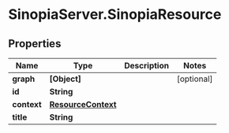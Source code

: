 # SinopiaServer.SinopiaResource

## Properties
Name | Type | Description | Notes
------------ | ------------- | ------------- | -------------
**graph** | **[Object]** |  | [optional] 
**id** | **String** |  | 
**context** | [**ResourceContext**](ResourceContext.md) |  | 
**title** | **String** |  | 


